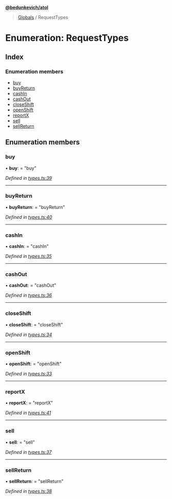**[@bedunkevich/atol](../README.md)**

> [Globals](../README.md) / RequestTypes

# Enumeration: RequestTypes

## Index

### Enumeration members

* [buy](requesttypes.md#buy)
* [buyReturn](requesttypes.md#buyreturn)
* [cashIn](requesttypes.md#cashin)
* [cashOut](requesttypes.md#cashout)
* [closeShift](requesttypes.md#closeshift)
* [openShift](requesttypes.md#openshift)
* [reportX](requesttypes.md#reportx)
* [sell](requesttypes.md#sell)
* [sellReturn](requesttypes.md#sellreturn)

## Enumeration members

### buy

•  **buy**:  = "buy"

*Defined in [types.ts:39](https://github.com/Bedunkevich/atol/blob/f681a67/src/types.ts#L39)*

___

### buyReturn

•  **buyReturn**:  = "buyReturn"

*Defined in [types.ts:40](https://github.com/Bedunkevich/atol/blob/f681a67/src/types.ts#L40)*

___

### cashIn

•  **cashIn**:  = "cashIn"

*Defined in [types.ts:35](https://github.com/Bedunkevich/atol/blob/f681a67/src/types.ts#L35)*

___

### cashOut

•  **cashOut**:  = "cashOut"

*Defined in [types.ts:36](https://github.com/Bedunkevich/atol/blob/f681a67/src/types.ts#L36)*

___

### closeShift

•  **closeShift**:  = "closeShift"

*Defined in [types.ts:34](https://github.com/Bedunkevich/atol/blob/f681a67/src/types.ts#L34)*

___

### openShift

•  **openShift**:  = "openShift"

*Defined in [types.ts:33](https://github.com/Bedunkevich/atol/blob/f681a67/src/types.ts#L33)*

___

### reportX

•  **reportX**:  = "reportX"

*Defined in [types.ts:41](https://github.com/Bedunkevich/atol/blob/f681a67/src/types.ts#L41)*

___

### sell

•  **sell**:  = "sell"

*Defined in [types.ts:37](https://github.com/Bedunkevich/atol/blob/f681a67/src/types.ts#L37)*

___

### sellReturn

•  **sellReturn**:  = "sellReturn"

*Defined in [types.ts:38](https://github.com/Bedunkevich/atol/blob/f681a67/src/types.ts#L38)*

